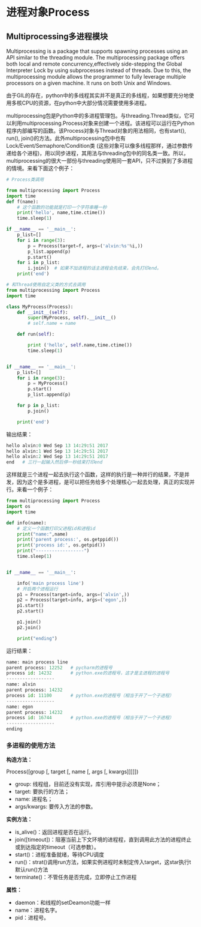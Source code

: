 # 进程对象Process

## Multiprocessing多进程模块

Multiprocessing is a package that supports spawning processes using an API similar to the threading module. The multiprocessing package offers both local and remote concurrency,effectively side-stepping the Global Interpreter Lock by using subprocesses instead of threads. Due to this, the multiprocessing module allows the programmer to fully leverage multiple processors on a given machine. It runs on both Unix and Windows.

由于GIL的存在，python中的多线程其实并不是真正的多线程，如果想要充分地使用多核CPU的资源，在python中大部分情况需要使用多进程。

multiprocessing包是Python中的多进程管理包。与threading.Thread类似，它可以利用multiprocessing.Process对象来创建一个进程。该进程可以运行在Python程序内部编写的函数。该Process对象与Thread对象的用法相同，也有start(), run(), join()的方法。此外multiprocessing包中也有Lock/Event/Semaphore/Condition类 (这些对象可以像多线程那样，通过参数传递给各个进程)，用以同步进程，其用法与threading包中的同名类一致。所以，multiprocessing的很大一部份与threading使用同一套API，只不过换到了多进程的情境。来看下面这个例子：

```python
# Process类调用

from multiprocessing import Process
import time
def f(name):
    # 这个函数的功能就是打印一个字符串睡一秒
    print('hello', name,time.ctime())
    time.sleep(1)

if __name__ == '__main__':
    p_list=[]
    for i in range(3):
        p = Process(target=f, args=('alvin:%s'%i,))
        p_list.append(p)
        p.start()
    for i in p_list:
        i.join()  # 如果不加进程的话主进程会先结束，会先打印end。
    print('end')

# 和Thread使用自定义类的方式去调用
from multiprocessing import Process
import time

class MyProcess(Process):
    def __init__(self):
        super(MyProcess, self).__init__()
        # self.name = name

    def run(self):

        print ('hello', self.name,time.ctime())
        time.sleep(1)


if __name__ == '__main__':
    p_list=[]
    for i in range(3):
        p = MyProcess()
        p.start()
        p_list.append(p)

    for p in p_list:
        p.join()

    print('end')
```

输出结果：

```python
hello alvin:0 Wed Sep 13 14:29:51 2017
hello alvin:1 Wed Sep 13 14:29:51 2017
hello alvin:2 Wed Sep 13 14:29:51 2017
end   # 三行一起输入然后停一秒结束打印end
```

这样就是三个进程一起去执行这个函数，这样的执行是一种并行的结果，不是并发，因为这个是多进程，是可以把任务给多个处理核心一起去处理，真正的实现并行。来看一个例子：

```python
from multiprocessing import Process
import os
import time

def info(name):
    # 定义一个函数打印父进程id和进程id
    print("name:",name)
    print('parent process:', os.getppid())
    print('process id:', os.getpid())
    print("------------------")
    time.sleep(1)


if __name__ == '__main__':

    info('main process line')
    # 开启两个进程运行
    p1 = Process(target=info, args=('alvin',))
    p2 = Process(target=info, args=('egon',))
    p1.start()
    p2.start()

    p1.join()
    p2.join()

    print("ending")
```

运行结果：

```python
name: main process line
parent process: 12252   # pycharm的进程号
process id: 14232       # python.exe的进程号，这才是主进程的进程号
------------------
name: alvin
parent process: 14232
process id: 11100       # python.exe的进程号（相当于开了一个子进程）
------------------
name: egon
parent process: 14232
process id: 16744       # python.exe的进程号（相当于开了一个子进程）
------------------
ending
```

### 多进程的使用方法

**构造方法：**

Process([group [, target [, name [, args [, kwargs]]]]])

- group: 线程组，目前还没有实现，库引用中提示必须是None； 
- target: 要执行的方法； 
- name: 进程名； 
- args/kwargs: 要传入方法的参数。

**实例方法：**

- is_alive()：返回进程是否在运行。
- join([timeout])：阻塞当前上下文环境的进程程，直到调用此方法的进程终止或到达指定的timeout（可选参数）。
- start()：进程准备就绪，等待CPU调度
- run()：strat()调用run方法，如果实例进程时未制定传入target，这star执行t默认run()方法
- terminate()：不管任务是否完成，立即停止工作进程

**属性：**

- daemon：和线程的setDeamon功能一样
- name：进程名字。
- pid：进程号。

